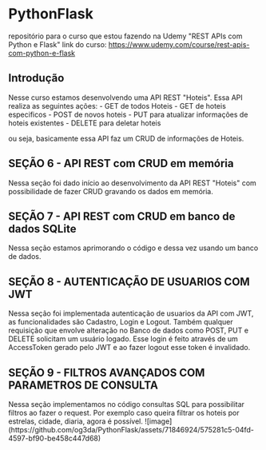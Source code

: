# PythonFlask
repositório para o curso que estou fazendo na Udemy "REST APIs com Python e Flask"
link do curso: https://www.udemy.com/course/rest-apis-com-python-e-flask

<h2>Introdução</h2>
Nesse curso estamos desenvolvendo uma API REST "Hoteis". Essa API realiza as seguintes ações:
- GET de todos Hoteis
- GET de hoteis especificos
- POST de novos hoteis
- PUT para atualizar informações de hoteis existentes
- DELETE para deletar hoteis

ou seja, basicamente essa API faz um CRUD de informações de Hoteis.

<h2>SEÇÃO 6 - API REST com CRUD em memória</h2>
Nessa seção foi dado início ao desenvolvimento da API REST "Hoteis" com possibilidade de fazer CRUD
gravando os dados em memória. 

<h2>SEÇÃO 7 - API REST com CRUD em banco de dados SQLite</h2>
Nessa seção estamos aprimorando o código e dessa vez usando um banco de dados.

<h2>SEÇÃO 8 - AUTENTICAÇÃO DE USUARIOS COM JWT</h2>
Nessa seção foi implementada autenticação de usuarios da API com JWT, as funcionalidades são Cadastro, Login e Logout.
Também qualquer requisição que envolve alteração no Banco de dados como POST, PUT e DELETE solicitam um usuário logado.
Esse login é feito através de um AccessToken gerado pelo JWT e ao fazer logout esse token é invalidado.

<h2>SEÇÃO 9 - FILTROS AVANÇADOS COM PARAMETROS DE CONSULTA</h2>
Nessa seção implementamos no código consultas SQL para possibilitar filtros ao fazer o request.
Por exemplo caso queira filtrar os hoteis por estrelas, cidade, diaria, agora é possível.
![image](https://github.com/og3da/PythonFlask/assets/71846924/575281c5-04fd-4597-bf90-be458c447d68)
